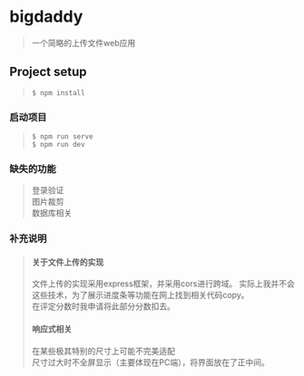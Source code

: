 # bigdaddy
>一个简略的上传文件web应用
## Project setup
>```
>$ npm install
>```

### 启动项目
>```
> $ npm run serve
> $ npm run dev
>```
### 缺失的功能
>登录验证  
>图片裁剪  
>数据库相关

### 补充说明
>#### 关于文件上传的实现
>文件上传的实现采用express框架，并采用cors进行跨域。
>实际上我并不会这些技术，为了展示进度条等功能在网上找到相关代码copy。  
>在评定分数时我申请将此部分分数扣去。
>#### 响应式相关
>在某些极其特别的尺寸上可能不完美适配  
>尺寸过大时不全屏显示（主要体现在PC端），将界面放在了正中间。
